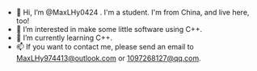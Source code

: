 - 👋 Hi, I’m @MaxLHy0424 . I'm a student. I'm from China, and live here, too! 
- 👀 I’m interested in make some little software using C++.
- 🌱 I’m currently learning C++.
- 📫 If you want to contact me, please send an email to MaxLHy974413@outlook.com or 1097268127@qq.com.

<!---
MaxLHy0424/MaxLHy0424 is a ✨ special ✨ repository because its `README.md` (this file) appears on your GitHub profile.
You can click the Preview link to take a look at your changes.
--->
